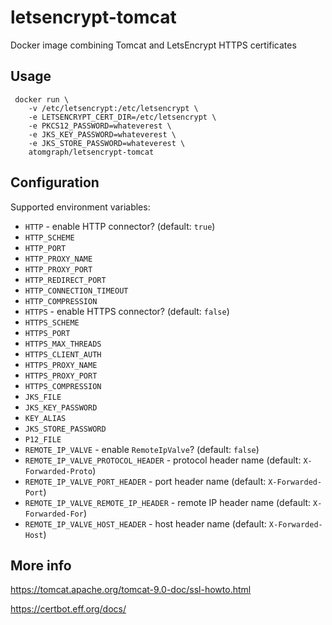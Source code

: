 # letsencrypt-tomcat
Docker image combining Tomcat and LetsEncrypt HTTPS certificates

## Usage

     docker run \
        -v /etc/letsencrypt:/etc/letsencrypt \
        -e LETSENCRYPT_CERT_DIR=/etc/letsencrypt \
        -e PKCS12_PASSWORD=whateverest \
        -e JKS_KEY_PASSWORD=whateverest \
        -e JKS_STORE_PASSWORD=whateverest \
        atomgraph/letsencrypt-tomcat

## Configuration

Supported environment variables:
* `HTTP` - enable HTTP connector? (default: `true`)
* `HTTP_SCHEME`
* `HTTP_PORT`
* `HTTP_PROXY_NAME`
* `HTTP_PROXY_PORT`
* `HTTP_REDIRECT_PORT`
* `HTTP_CONNECTION_TIMEOUT`
* `HTTP_COMPRESSION`
* `HTTPS` - enable HTTPS connector? (default: `false`)
* `HTTPS_SCHEME`
* `HTTPS_PORT`
* `HTTPS_MAX_THREADS`
* `HTTPS_CLIENT_AUTH`
* `HTTPS_PROXY_NAME`
* `HTTPS_PROXY_PORT`
* `HTTPS_COMPRESSION`
* `JKS_FILE`
* `JKS_KEY_PASSWORD`
* `KEY_ALIAS`
* `JKS_STORE_PASSWORD`
* `P12_FILE`
* `REMOTE_IP_VALVE` - enable `RemoteIpValve`? (default: `false`)
* `REMOTE_IP_VALVE_PROTOCOL_HEADER` - protocol header name (default: `X-Forwarded-Proto`)
* `REMOTE_IP_VALVE_PORT_HEADER` - port header name (default: `X-Forwarded-Port`)
* `REMOTE_IP_VALVE_REMOTE_IP_HEADER` - remote IP header name (default: `X-Forwarded-For`)
* `REMOTE_IP_VALVE_HOST_HEADER` - host header name (default: `X-Forwarded-Host`)

## More info

https://tomcat.apache.org/tomcat-9.0-doc/ssl-howto.html

https://certbot.eff.org/docs/
